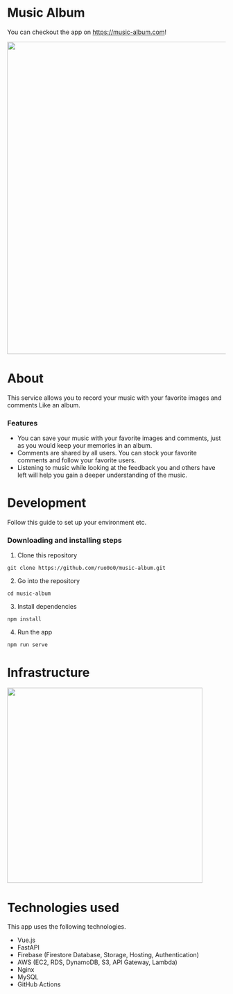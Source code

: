 # Music Album
You can checkout the app on https://music-album.com!

<img width="720" src="https://user-images.githubusercontent.com/84354821/157818657-e1cd552f-a698-4bb3-b0ac-e1ee8a1451f2.gif">

# About
This service allows you to record your music with your favorite images and comments Like an album.
### Features
* You can save your music with your favorite images and comments, just as you would keep your memories in an album.
* Comments are shared by all users. You can stock your favorite comments and follow your favorite users.
* Listening to music while looking at the feedback you and others have left will help you gain a deeper understanding of the music.

# Development
Follow this guide to set up your environment etc.
### Downloading and installing steps
1. Clone this repository
```
git clone https://github.com/ruo0o0/music-album.git
```
2. Go into the repository
```
cd music-album
```
3. Install dependencies
```
npm install
```
4. Run the app
```
npm run serve
```

# Infrastructure
<img width="450" src="https://user-images.githubusercontent.com/84354821/158047567-94394e1c-6fcc-4d61-8fff-5502d095f13b.png">

# Technologies used
This app uses the following technologies.
* Vue.js
* FastAPI
* Firebase (Firestore Database, Storage, Hosting, Authentication)
* AWS (EC2, RDS, DynamoDB, S3, API Gateway, Lambda)
* Nginx
* MySQL
* GitHub Actions